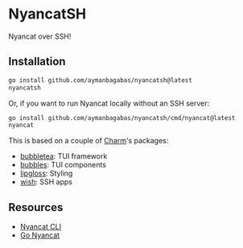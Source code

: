 # NyancatSH

Nyancat over SSH!

## Installation

```sh
go install github.com/aymanbagabas/nyancatsh@latest
nyancatsh
```

Or, if you want to run Nyancat locally without an SSH server:

```sh
go install github.com/aymanbagabas/nyancatsh/cmd/nyancat@latest
nyancat
```

This is based on a couple of [Charm](https://github.com/charmbracelet)'s packages:

- [bubbletea](https://github.com/charmbracelet/bubbletea): TUI framework
- [bubbles](https://github.com/charmbracelet/bubbles): TUI components
- [lipgloss](https://github.com/charmbracelet/lipgloss): Styling
- [wish](https://github.com/charmbracelet/wish): SSH apps

## Resources

- [Nyancat CLI](https://github.com/klange/nyancat)
- [Go Nyancat](https://github.com/NARKOZ/go-nyancat)
